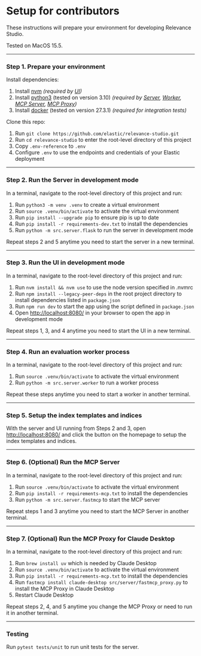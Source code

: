 # Setup for contributors

These instructions will prepare your environment for developing Relevance Studio.

Tested on MacOS 15.5.

---

### Step 1. Prepare your environment

Install dependencies:

1. Install [nvm](https://github.com/nvm-sh/nvm?tab=readme-ov-file#installing-and-updating) *(required by [UI](docs/reference/architecture.md#application))*
2. Install [python3](https://www.python.org/downloads/) (tested on version 3.10) *(required by [Server](docs/reference/architecture.md#application), [Worker](docs/reference/architecture.md#application), [MCP Server](docs/reference/architecture.md#application), [MCP Proxy](docs/reference/architecture.md#application))*
3. Install [docker](https://docs.docker.com/engine/install/) (tested on version 27.3.1) *(required for integration tests)*

Clone this repo:

1. Run `git clone https://github.com/elastic/relevance-studio.git`
2. Run `cd relevance-studio` to enter the root-level directory of this project
3. Copy `.env-reference` to `.env`
4. Configure `.env` to use the endpoints and credentials of your Elastic deployment

---

### Step 2. Run the Server in development mode

In a terminal, navigate to the root-level directory of this project and run:

1. Run `python3 -m venv .venv` to create a virtual environment
2. Run `source .venv/bin/activate` to activate the virtual environment
3. Run `pip install --upgrade pip` to ensure pip is up to date
4. Run `pip install -r requirements-dev.txt` to install the dependencies
5. Run `python -m src.server.flask` to run the server in development mode

Repeat steps 2 and 5 anytime you need to start the server in a new terminal.

---

### Step 3. Run the UI in development mode

In a terminal, navigate to the root-level directory of this project and run:

1. Run `nvm install && nvm use` to use the node version specified in .nvmrc
2. Run `npm install --legacy-peer-deps` in the root project directory to install dependencies listed in `package.json`
3. Run `npm run dev` to start the app using the script defined in `package.json`
4. Open [http://localhost:8080/](http://localhost:8080/) in your browser to open the app in development mode

Repeat steps 1, 3, and 4 anytime you need to start the UI in a new terminal.

---

### Step 4. Run an evaluation worker process

In a terminal, navigate to the root-level directory of this project and run:

1. Run `source .venv/bin/activate` to activate the virtual environment
2. Run `python -m src.server.worker` to run a worker process

Repeat these steps anytime you need to start a worker in another terminal.

---

### Step 5. Setup the index templates and indices

With the server and UI running from Steps 2 and 3, open [http://localhost:8080/](http://localhost:8080/) and click the button on the homepage to setup the index templates and indices.

---

### Step 6. (Optional) Run the MCP Server

In a terminal, navigate to the root-level directory of this project and run:

1. Run `source .venv/bin/activate` to activate the virtual environment
2. Run `pip install -r requirements-mcp.txt` to install the dependencies
3. Run `python -m src.server.fastmcp` to start the MCP server

Repeat steps 1 and 3 anytime you need to start the MCP Server in another terminal.

---

### Step 7. (Optional) Run the MCP Proxy for Claude Desktop

In a terminal, navigate to the root-level directory of this project and run:

1. Run `brew install uv` which is needed by Claude Desktop
2. Run `source .venv/bin/activate` to activate the virtual environment
3. Run `pip install -r requirements-mcp.txt` to install the dependencies
4. Run `fastmcp install claude-desktop src/server/fastmcp_proxy.py` to install the MCP Proxy in Claude Desktop
5. Restart Claude Desktop

Repeat steps 2, 4, and 5 anytime you change the MCP Proxy or need to run it in another terminal.

---

### Testing

Run `pytest tests/unit` to run unit tests for the server.